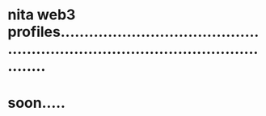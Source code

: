 # nita web3 profiles.......................................................................................................
# soon.....
